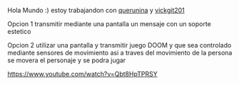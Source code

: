 Hola Mundo :)
estoy trabajandon con [querunina](https://github.com/querunina) y [vickgit201](https://github.com/vickgit201)


Opcion 1 
transmitir mediante una pantalla un mensaje con un soporte estetico

Opcion 2 
utilizar una pantalla y transmitir juego DOOM y que sea controlado mediante sensores de movimiento asi a traves del movimiento de la persona se movera el personaje y se podra jugar

https://www.youtube.com/watch?v=Qbt8HpTPRSY
